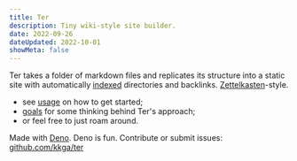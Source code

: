 ```yaml
---
title: Ter
description: Tiny wiki-style site builder.
date: 2022-09-26
dateUpdated: 2022-10-01
showMeta: false
---
```


Ter takes a folder of markdown files and replicates its structure into a static
site with automatically [indexed](usage#index-pages) directories and backlinks.
[Zettelkasten](zettelkasten)-style.

- see [usage](usage) on how to get started;
- [goals](goals) for some thinking behind Ter's approach;
- or feel free to just roam around.

Made with [Deno](https://deno.land). Deno is fun. Contribute or submit issues:
[github.com/kkga/ter](https://github.com/kkga/ter)
